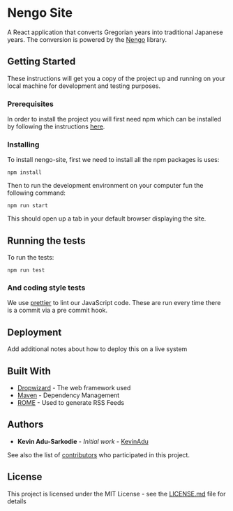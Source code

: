 
# Nengo Site

A React application that converts Gregorian years into traditional Japanese years. The conversion is powered by the [Nengo](https://github.com/KevinAdu/nengo) library.

## Getting Started

These instructions will get you a copy of the project up and running on your local machine for development and testing purposes.

### Prerequisites

In order to install the project you will first need npm which can be installed by following the instructions [here](https://www.npmjs.com/get-npm).

### Installing

To install nengo-site, first we need to install all the npm packages is uses:

```
npm install
```

Then to run the development environment on your computer fun the following command:

```
npm run start
```

This should open up a tab in your default browser displaying the site.

## Running the tests

To run the tests:

```
npm run test
```

### And coding style tests

We use [prettier](https://prettier.io/) to lint our JavaScript code.
These are run every time there is a commit via a pre commit hook.

## Deployment

Add additional notes about how to deploy this on a live system

## Built With

* [Dropwizard](http://www.dropwizard.io/1.0.2/docs/) - The web framework used
* [Maven](https://maven.apache.org/) - Dependency Management
* [ROME](https://rometools.github.io/rome/) - Used to generate RSS Feeds

## Authors

* **Kevin Adu-Sarkodie** - *Initial work* - [KevinAdu](https://github.com/KevinAdu)

See also the list of [contributors](https://github.com/your/project/contributors) who participated in this project.

## License

This project is licensed under the MIT License - see the [LICENSE.md](LICENSE.md) file for details